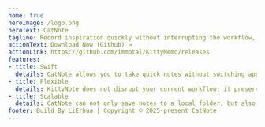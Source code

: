 ```yaml
---
home: true
heroImage: /logo.png
heroText: CatNote
tagline: Record inspiration quickly without interrupting the workflow, ready to jot down on the go.
actionText: Download Now (Github) →
actionLink: https://github.com/immotal/KittyMemo/releases
features:
- title: Swift
  details: CatNote allows you to take quick notes without switching apps. Once installed, simply double-tap the Option key to open a floating note dialog box for fast recording!
- title: Flexible
  details: KittyNote does not disrupt your current workflow; it preserves your existing workspace. After you finish taking notes, it immediately switches back to your original workflow!
- title: Scalable
  details: CatNote can not only save notes to a local folder, but also, once configured with a token, allows you to view the recorded inspirations within various apps (under development).
footer: Build By LiErhua️ | Copyright © 2025-present CatNote
---
```


